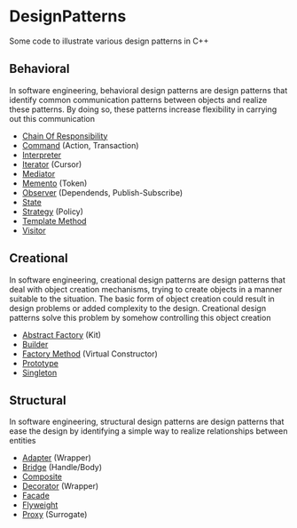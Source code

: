 # DesignPatterns

Some code to illustrate various design patterns in C++

## Behavioral

In software engineering, behavioral design patterns are design patterns that
identify common communication patterns between objects and realize these
patterns. By doing so, these patterns increase flexibility in carrying out this communication

- [Chain Of Responsibility](Behavioral/ChainOfResponsibility.cpp)
- [Command](Behavioral/Command.cpp) (Action, Transaction)
- [Interpreter](Behavioral/Interpreter.cpp)
- [Iterator](Behavioral/Iterator.cpp) (Cursor)
- [Mediator](Behavioral/Mediator.cpp)
- [Memento](Behavioral/Memento.cpp) (Token)
- [Observer](Behavioral/Observer.cpp) (Dependends, Publish-Subscribe)
- [State](Behavioral/State.cpp)
- [Strategy](Behavioral/Strategy.cpp) (Policy)
- [Template Method](Behavioral/TemplateMethod.cpp)
- [Visitor](Behavioral/Visitor.cpp)

## Creational

In software engineering, creational design patterns are design patterns that
deal with object creation mechanisms, trying to create objects in a manner
suitable to the situation. The basic form of object creation could result
in design problems or added complexity to the design. Creational design
patterns solve this problem by somehow controlling this object creation

- [Abstract Factory](Creational/AbstractFactory.cpp) (Kit)
- [Builder](Creational/Builder.cpp)
- [Factory Method](Creational/FactoryMethod.cpp) (Virtual Constructor)
- [Prototype](Creational/Prototype.cpp)
- [Singleton](Creational/Singleton.cpp)

## Structural

In software engineering, structural design patterns are design patterns that
ease the design by identifying a simple way to realize relationships between entities

- [Adapter](Structural/Adapter.cpp) (Wrapper)
- [Bridge](Structural/Bridge.cpp) (Handle/Body)
- [Composite](Structural/Composite.cpp)
- [Decorator](Structural/Decorator.cpp) (Wrapper)
- [Facade](Structural/Facade.cpp)
- [Flyweight](Structural/Flyweight.cpp)
- [Proxy](Structural/Proxy.cpp) (Surrogate)
